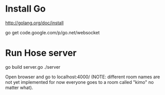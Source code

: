 Install Go
====
http://golang.org/doc/install

go get code.google.com/p/go.net/websocket

Run Hose server
=====
go build server.go
./server

Open browser and go to localhost:4000/<room-name>
(NOTE: different room names are not yet implemented for now everyone goes to a room called "kimo" no matter what).
